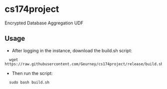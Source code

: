 # cs174project
Encrypted Database Aggregation UDF

## Usage
* After logging in the instance, download the build.sh script:
```
  wget https://raw.githubusercontent.com/Geurney/cs174project/release/build.sh 
```
* Then run the script: 
```
  sudo bash build.sh
```
